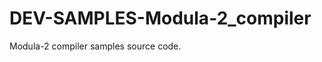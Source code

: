 DEV-SAMPLES-Modula-2_compiler
=============================

Modula-2 compiler samples source code. 
